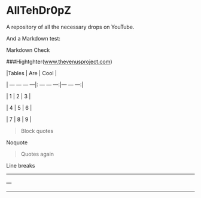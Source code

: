 # AllTehDr0pZ
A repository of all the necessary drops on YouTube.


And a Markdown test:

Markdown Check

###Hightghter(www.thevenusproject.com)


|Tables     | Are     | Cool     |

| — — — —|: — — —:|— — —:|

|     1           |       2      |       3     |

|          4      |       5      |       6     |

|           7     |       8      |       9     |




> Block quotes

Noquote

>Quotes again


Line breaks 

***
—
____

